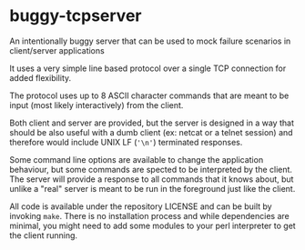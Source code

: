 # buggy-tcpserver
An intentionally buggy server that can be used to mock failure scenarios in client/server applications

It uses a very simple line based protocol over a single TCP connection for added flexibility.

The protocol uses up to 8 ASCII character commands that are meant to be input (most likely interactively) from the client.

Both client and server are provided, but the server is designed in a way that should be also useful with a dumb client (ex: netcat or a telnet session) and therefore would include UNIX LF (`'\n'`) terminated responses.

Some command line options are available to change the application behaviour, but some commands are spected to be interpreted by the client. The server will provide a response to all commands that it knows about, but unlike a "real" server is meant to be run in the foreground just like the client.

All code is available under the repository LICENSE and can be built by invoking `make`. There is no installation process and while dependencies are minimal, you might need to add some modules to your perl interpreter to get the client running.
